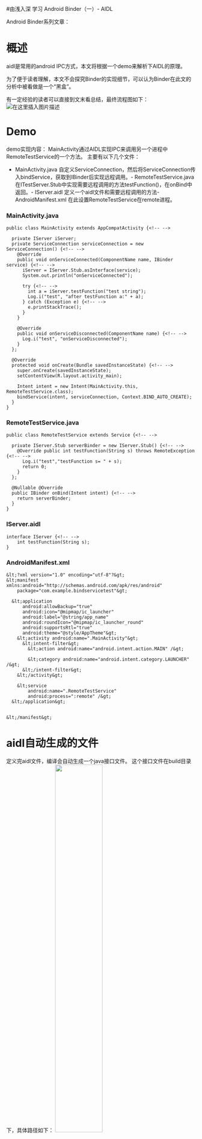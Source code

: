 #由浅入深 学习 Android Binder（一）- AIDL
>  
 Android Binder系列文章：            


# 概述

aidl是常用的android IPC方式，本文将根据一个demo来解析下AIDL的原理。

为了便于读者理解，本文不会探究Binder的实现细节，可以认为Binder在此文的分析中被看做是一个“黑盒”。

有一定经验的读者可以直接到文末看总结，最终流程图如下： <img src="https://raw.githubusercontent.com/Double2hao/xujiajia_blog/main/img/16209911915923.png " alt="在这里插入图片描述">

# Demo

demo实现内容： MainActivity通过AIDL实现IPC来调用另一个进程中RemoteTestService的一个方法。 主要有以下几个文件：
- MainActivity.java 自定义ServiceConnection，然后将ServiceConnection传入bindService，获取到IBinder后实现远程调用。- RemoteTestService.java 在ITestServer.Stub中实现需要远程调用的方法testFunction()，在onBind中返回。- IServer.aidl 定义一个aidl文件和需要远程调用的方法- AndroidManifest.xml 在此设置RemoteTestService在remote进程。
### MainActivity.java

```
public class MainActivity extends AppCompatActivity {<!-- -->

  private IServer iServer;
  private ServiceConnection serviceConnection = new ServiceConnection() {<!-- -->
    @Override
    public void onServiceConnected(ComponentName name, IBinder service) {<!-- -->
      iServer = IServer.Stub.asInterface(service);
      System.out.println("onServiceConnected");

      try {<!-- -->
        int a = iServer.testFunction("test string");
        Log.i("test", "after testFunction a:" + a);
      } catch (Exception e) {<!-- -->
        e.printStackTrace();
      }
    }

    @Override
    public void onServiceDisconnected(ComponentName name) {<!-- -->
      Log.i("test", "onServiceDisconnected");
    }
  };

  @Override
  protected void onCreate(Bundle savedInstanceState) {<!-- -->
    super.onCreate(savedInstanceState);
    setContentView(R.layout.activity_main);

    Intent intent = new Intent(MainActivity.this, RemoteTestService.class);
    bindService(intent, serviceConnection, Context.BIND_AUTO_CREATE);
  }
}

```

### RemoteTestService.java

```
public class RemoteTestService extends Service {<!-- -->

  private IServer.Stub serverBinder = new IServer.Stub() {<!-- -->
    @Override public int testFunction(String s) throws RemoteException {<!-- -->
      Log.i("test","testFunction s= " + s);
      return 0;
    }
  };

  @Nullable @Override
  public IBinder onBind(Intent intent) {<!-- -->
    return serverBinder;
  }
}

```

### IServer.aidl

```
interface IServer {<!-- -->
    int testFunction(String s);
}

```

### AndroidManifest.xml

```
&lt;?xml version="1.0" encoding="utf-8"?&gt;
&lt;manifest xmlns:android="http://schemas.android.com/apk/res/android"
    package="com.example.bindservicetest"&gt;

  &lt;application
      android:allowBackup="true"
      android:icon="@mipmap/ic_launcher"
      android:label="@string/app_name"
      android:roundIcon="@mipmap/ic_launcher_round"
      android:supportsRtl="true"
      android:theme="@style/AppTheme"&gt;
    &lt;activity android:name=".MainActivity"&gt;
      &lt;intent-filter&gt;
        &lt;action android:name="android.intent.action.MAIN" /&gt;

        &lt;category android:name="android.intent.category.LAUNCHER" /&gt;
      &lt;/intent-filter&gt;
    &lt;/activity&gt;

    &lt;service
        android:name=".RemoteTestService"
        android:process=":remote" /&gt;
  &lt;/application&gt;


&lt;/manifest&gt;

```

# aidl自动生成的文件

定义完aidl文件，编译会自动生成一个java接口文件。 这个接口文件在build目录下，具体路径如下： <img src="https://raw.githubusercontent.com/Double2hao/xujiajia_blog/main/img/16209911913541.png " width="50%" height="50%">

打开文件，我们就可以看到aidl自动生成的代码。

```
public interface IServer extends android.os.IInterface
{<!-- -->
  /** Default implementation for IServer. */
  public static class Default implements com.example.bindservicetest.IServer
  {<!-- -->
    @Override public int testFunction(java.lang.String s) throws android.os.RemoteException
    {<!-- -->
      return 0;
    }
    @Override
    public android.os.IBinder asBinder() {<!-- -->
      return null;
    }
  }
  /** Local-side IPC implementation stub class. */
  public static abstract class Stub extends android.os.Binder implements com.example.bindservicetest.IServer
  {<!-- -->
    private static final java.lang.String DESCRIPTOR = "com.example.bindservicetest.IServer";
    /** Construct the stub at attach it to the interface. */
    public Stub()
    {<!-- -->
      this.attachInterface(this, DESCRIPTOR);
    }
    /**
     * Cast an IBinder object into an com.example.bindservicetest.IServer interface,
     * generating a proxy if needed.
     */
    public static com.example.bindservicetest.IServer asInterface(android.os.IBinder obj)
    {<!-- -->
      if ((obj==null)) {<!-- -->
        return null;
      }
      android.os.IInterface iin = obj.queryLocalInterface(DESCRIPTOR);
      if (((iin!=null)&amp;&amp;(iin instanceof com.example.bindservicetest.IServer))) {<!-- -->
        return ((com.example.bindservicetest.IServer)iin);
      }
      return new com.example.bindservicetest.IServer.Stub.Proxy(obj);
    }
    @Override public android.os.IBinder asBinder()
    {<!-- -->
      return this;
    }
    @Override public boolean onTransact(int code, android.os.Parcel data, android.os.Parcel reply, int flags) throws android.os.RemoteException
    {<!-- -->
      java.lang.String descriptor = DESCRIPTOR;
      switch (code)
      {<!-- -->
        case INTERFACE_TRANSACTION:
        {<!-- -->
          reply.writeString(descriptor);
          return true;
        }
        case TRANSACTION_testFunction:
        {<!-- -->
          data.enforceInterface(descriptor);
          java.lang.String _arg0;
          _arg0 = data.readString();
          int _result = this.testFunction(_arg0);
          reply.writeNoException();
          reply.writeInt(_result);
          return true;
        }
        default:
        {<!-- -->
          return super.onTransact(code, data, reply, flags);
        }
      }
    }
    private static class Proxy implements com.example.bindservicetest.IServer
    {<!-- -->
      private android.os.IBinder mRemote;
      Proxy(android.os.IBinder remote)
      {<!-- -->
        mRemote = remote;
      }
      @Override public android.os.IBinder asBinder()
      {<!-- -->
        return mRemote;
      }
      public java.lang.String getInterfaceDescriptor()
      {<!-- -->
        return DESCRIPTOR;
      }
      @Override public int testFunction(java.lang.String s) throws android.os.RemoteException
      {<!-- -->
        android.os.Parcel _data = android.os.Parcel.obtain();
        android.os.Parcel _reply = android.os.Parcel.obtain();
        int _result;
        try {<!-- -->
          _data.writeInterfaceToken(DESCRIPTOR);
          _data.writeString(s);
          boolean _status = mRemote.transact(Stub.TRANSACTION_testFunction, _data, _reply, 0);
          if (!_status &amp;&amp; getDefaultImpl() != null) {<!-- -->
            return getDefaultImpl().testFunction(s);
          }
          _reply.readException();
          _result = _reply.readInt();
        }
        finally {<!-- -->
          _reply.recycle();
          _data.recycle();
        }
        return _result;
      }
      public static com.example.bindservicetest.IServer sDefaultImpl;
    }
    static final int TRANSACTION_testFunction = (android.os.IBinder.FIRST_CALL_TRANSACTION + 0);
    public static boolean setDefaultImpl(com.example.bindservicetest.IServer impl) {<!-- -->
      if (Stub.Proxy.sDefaultImpl == null &amp;&amp; impl != null) {<!-- -->
        Stub.Proxy.sDefaultImpl = impl;
        return true;
      }
      return false;
    }
    public static com.example.bindservicetest.IServer getDefaultImpl() {<!-- -->
      return Stub.Proxy.sDefaultImpl;
    }
  }
  public int testFunction(java.lang.String s) throws android.os.RemoteException;
}

```

# 根据源码的简洁版来解析

>  
 aidl文件本身并不会参与代码的运行，编译后自动生成的文件才是关键，因此这个文件由开发者来手动实现也是完全可以的。 


自动生成的接口文件,有较多代码在demo的IPC中并没有使用。 因此笔者打算用源码解析就用自己写的接口文件，也是减少给读者的混淆项。 笔者自己实现的 接口ITestServer.java，源码如下：

```
public interface ITestServer extends android.os.IInterface {<!-- -->

  public int testFunction(java.lang.String s) throws android.os.RemoteException;

  public static abstract class Stub extends android.os.Binder
      implements com.example.bindservicetest.ITestServer {<!-- -->
    //binder唯一标识
    private static final java.lang.String DESCRIPTOR = "com.example.bindservicetest.ITestServer";
    //testFunction的调用id
    static final int TRANSACTION_testFunction = (android.os.IBinder.FIRST_CALL_TRANSACTION + 0);

    public Stub() {<!-- -->
      //将interface提供出去，这样当统一进程其他位置执行IBinder.queryLocalInterface的时候就可以获取到这个Binder
      this.attachInterface(this, DESCRIPTOR);
    }

    public static com.example.bindservicetest.ITestServer asInterface(android.os.IBinder obj) {<!-- -->
      if ((obj == null)) {<!-- -->
        return null;
      }
      android.os.IInterface iin = obj.queryLocalInterface(DESCRIPTOR);//查找当前进程是否有这个binder
      if (((iin != null) &amp;&amp; (iin instanceof com.example.bindservicetest.IServer))) {<!-- -->
        return ((com.example.bindservicetest.ITestServer) iin);
      }
      return new com.example.bindservicetest.ITestServer.Stub.Proxy(obj);
    }

    @Override public android.os.IBinder asBinder() {<!-- -->
      return this;//继承自IInterface，返回当前Stub的binder对象
    }

    @Override
    public boolean onTransact(int code, android.os.Parcel data, android.os.Parcel reply, int flags)
        throws android.os.RemoteException {<!-- -->
      java.lang.String descriptor = DESCRIPTOR;
      switch (code) {<!-- -->
        case INTERFACE_TRANSACTION: {<!-- -->
          reply.writeString(descriptor);
          return true;
        }
        case TRANSACTION_testFunction: {<!-- -->
          data.enforceInterface(descriptor);//需要传递DESCRIPTOR，到另一个进程可以找到对应的Binder
          java.lang.String _arg0;
          _arg0 = data.readString();//读取参数
          int _result = this.testFunction(_arg0);//运行
          reply.writeNoException();
          reply.writeInt(_result);//写入返回值
          return true;
        }
        default: {<!-- -->
          return super.onTransact(code, data, reply, flags);
        }
      }
    }

    private static class Proxy implements com.example.bindservicetest.ITestServer {<!-- -->
      private final android.os.IBinder mRemote;

      Proxy(android.os.IBinder remote) {<!-- -->
        mRemote = remote;
      }

      @Override public android.os.IBinder asBinder() {<!-- -->
        return mRemote;//继承自IInterface，返回当前Proxy的binder对象
      }

      @Override public int testFunction(java.lang.String s) throws android.os.RemoteException {<!-- -->
        android.os.Parcel _data = android.os.Parcel.obtain();
        android.os.Parcel _reply = android.os.Parcel.obtain();
        int _result;
        try {<!-- -->
          _data.writeInterfaceToken(DESCRIPTOR);//需要传递DESCRIPTOR，到另一个进程可以找到对应的Binder
          _data.writeString(s);//写入参数
          boolean _status =
              mRemote.transact(Stub.TRANSACTION_testFunction, _data, _reply, 0);//通过transact来IPC调用
          _reply.readException();
          _result = _reply.readInt();//读取运行结果
        } finally {<!-- -->
          _reply.recycle();
          _data.recycle();
        }
        return _result;
      }
    }
  }
}

```

# ITestServer 源码解析

通过android studio，可以看到该类的结构如下。 <img src="https://raw.githubusercontent.com/Double2hao/xujiajia_blog/main/img/16209911914522.png " width="50%" height="50%">

接下来我们就主要分析三个类：
- ITestServer Stub和Proxy都implement了它。 java上层可以使用这个接口来保留Binder的对象。在使用aidl的时候，完全可以只使用这个对象而不用关心这个对象是Stub还是Proxy。- ITestServer.Stub 当前进程的Binder对象。 在onTransact方法中实现了对IPC方法的逻辑，Proxy调用的时候会触发。- ITestServer.Stub.Proxy 当前进程通过Proxy实现了对远端方法的调用。 当前进程调用远端进程方法，实际上是调用了远端Binder的transact方法，最终执行到Stub中的onTransact。
### ITestServer

```
public interface ITestServer extends android.os.IInterface {<!-- -->

  public int testFunction(java.lang.String s) throws android.os.RemoteException;

----------------Stub的代码先不看
}

```

```
/**
 * Base class for Binder interfaces.  When defining a new interface,
 * you must derive it from IInterface.
 */
public interface IInterface
{<!-- -->
    /**
     * Retrieve the Binder object associated with this interface.
     * You must use this instead of a plain cast, so that proxy objects
     * can return the correct result.
     */
    public IBinder asBinder();
}

```

要点如下：
- ITestServer本身只包括“需要IPC的方法”，此处即int testFunction(String)- 这个类继承了IInterface，需要实现asBinder接口。 asBinder()会返回正确的Binder对象。如果是同进程调用就会直接返回当前进程的Binder，如果是IPC，就会返回远程调用的进程的Binder。 对应源码就是，Stub的asBinder()返回的是this，而Proxy返回的是mRemote.
# ITestServer.Stub

### DESCRIPTOR

```
//binder唯一标识
    private static final java.lang.String DESCRIPTOR = "com.example.bindservicetest.ITestServer";

```

是Binder的唯一标识。 不同的进程之间，通过序列化传递DESCRIPTOR来找到对应的Binder。 相同进程，也需要通过DESCRIPTOR才找到对应的Binder。

### TRANSACTION_testFunction

```
//testFunction的调用id
    static final int TRANSACTION_testFunction = (android.os.IBinder.FIRST_CALL_TRANSACTION + 0);

```

调用IPC方法的唯一id。 Stub.onTransact()中会通过TRANSACTION_testFunction来对应 执行testFunction()方法的逻辑。 Proxy调用transact的时候，也是通过传递TRANSACTION_testFunction，来标识自己想要执行的逻辑。

### Stub初始化

```
    public Stub() {<!-- -->
      //将interface提供出去，这样当统一进程其他位置执行IBinder.queryLocalInterface的时候就可以获取到这个Binder
      this.attachInterface(this, DESCRIPTOR);
    }

```

```
    /**
     * Convenience method for associating a specific interface with the Binder.
     * After calling, queryLocalInterface() will be implemented for you
     * to return the given owner IInterface when the corresponding
     * descriptor is requested.
     */
    public void attachInterface(@Nullable IInterface owner, @Nullable String descriptor) {<!-- -->
        mOwner = owner;
        mDescriptor = descriptor;
    }
    
        /**
     * Use information supplied to attachInterface() to return the
     * associated IInterface if it matches the requested
     * descriptor.
     */
    public @Nullable IInterface queryLocalInterface(@NonNull String descriptor) {<!-- -->
        if (mDescriptor != null &amp;&amp; mDescriptor.equals(descriptor)) {<!-- -->
            return mOwner;
        }
        return null;
    }

```

初始化时，调用attachInterface()。 attachInterface()之后，相同进程调用queryLocalInterface()的时候就能找到这个Binder。 在下面asInterface()中，就用到了queryLocalInterface()。

### asInterface()

```
    public static com.example.bindservicetest.ITestServer asInterface(android.os.IBinder obj) {<!-- -->
      if ((obj == null)) {<!-- -->
        return null;
      }
      android.os.IInterface iin = obj.queryLocalInterface(DESCRIPTOR);//查找当前进程是否有这个binder
      if (((iin != null) &amp;&amp; (iin instanceof com.example.bindservicetest.IServer))) {<!-- -->
        return ((com.example.bindservicetest.ITestServer) iin);
      }
      return new com.example.bindservicetest.ITestServer.Stub.Proxy(obj);
    }

```

用于将服务端的IBinder对象转化成ITestServer对象。 如果是server和client进程相同，那么会直接通过queryLocalInterface(DESCRIPTOR)找到Binder返回，这里返回的其实就是Stub对象。 如果server和client在不同进程，那么会返回一个封装后的Proxy对象。

### asBinder()

```
    @Override public android.os.IBinder asBinder() {<!-- -->
      return this;//继承自IInterface，返回当前Stub的binder对象
    }

```

返回Stub自己。 在Proxy中返回的是远端进程的Binder。

### onTransact()

```
    @Override
    public boolean onTransact(int code, android.os.Parcel data, android.os.Parcel reply, int flags)
        throws android.os.RemoteException {<!-- -->
      java.lang.String descriptor = DESCRIPTOR;
      switch (code) {<!-- -->
        case INTERFACE_TRANSACTION: {<!-- -->
          reply.writeString(descriptor);
          return true;
        }
        case TRANSACTION_testFunction: {<!-- -->
          data.enforceInterface(descriptor);//需要传递DESCRIPTOR，到另一个进程可以找到对应的Binder
          java.lang.String _arg0;
          _arg0 = data.readString();//读取参数
          int _result = this.testFunction(_arg0);//运行
          reply.writeNoException();
          reply.writeInt(_result);//写入返回值
          return true;
        }
        default: {<!-- -->
          return super.onTransact(code, data, reply, flags);
        }
      }
    }

```

实现了被IPC调用后的逻辑。 一个方法的调用在onTransact中一般有以下几个逻辑：
1. 从data中读出参数1. 将读出的参数带入server的方法中，得到执行结果。1. 将执行结果写入reply
>  
 参数和结果为什么读写都需要通过Parcel？ 进程间通信由于资源不共享，因此无法直接传递对象，只能通过序列化在不同的空间拷贝两份相同的资源。 而Parcel就是序列化的一种方案。 


# ITestServer.Stub.Proxy

```
    private static class Proxy implements com.example.bindservicetest.ITestServer {<!-- -->
      private final android.os.IBinder mRemote;

      Proxy(android.os.IBinder remote) {<!-- -->
        mRemote = remote;
      }

      @Override public android.os.IBinder asBinder() {<!-- -->
        return mRemote;//继承自IInterface，返回当前Proxy的binder对象
      }

      @Override public int testFunction(java.lang.String s) throws android.os.RemoteException {<!-- -->
        android.os.Parcel _data = android.os.Parcel.obtain();
        android.os.Parcel _reply = android.os.Parcel.obtain();
        int _result;
        try {<!-- -->
          _data.writeInterfaceToken(DESCRIPTOR);//需要传递DESCRIPTOR，到另一个进程可以找到对应的Binder
          _data.writeString(s);//写入参数
          boolean _status =
              mRemote.transact(Stub.TRANSACTION_testFunction, _data, _reply, 0);//通过transact来IPC调用
          _reply.readException();
          _result = _reply.readInt();//读取运行结果
        } finally {<!-- -->
          _reply.recycle();
          _data.recycle();
        }
        return _result;
      }
    }

```

### Proxy初始化

```
      private final android.os.IBinder mRemote;

      Proxy(android.os.IBinder remote) {<!-- -->
        mRemote = remote;
      }

```

Proxy在初始化的时候会引用server的IBinder。

### asBinder()

```
      @Override public android.os.IBinder asBinder() {<!-- -->
        return mRemote;//继承自IInterface，返回当前Proxy的binder对象
      }

```

Proxy在asBinder的时候会返回server的IBinder。 Stub在这个方法中会返回this。

### testFunction()

```
      @Override public int testFunction(java.lang.String s) throws android.os.RemoteException {<!-- -->
        android.os.Parcel _data = android.os.Parcel.obtain();
        android.os.Parcel _reply = android.os.Parcel.obtain();
        int _result;
        try {<!-- -->
          _data.writeInterfaceToken(DESCRIPTOR);//需要传递DESCRIPTOR，到另一个进程可以找到对应的Binder
          _data.writeString(s);//写入参数
          boolean _status =
              mRemote.transact(Stub.TRANSACTION_testFunction, _data, _reply, 0);//通过transact来IPC调用
          _reply.readException();
          _result = _reply.readInt();//读取运行结果
        } finally {<!-- -->
          _reply.recycle();
          _data.recycle();
        }
        return _result;
      }

```

Proxy调用testFunction，实际上是通过调用mRemote.transact()来触发远端Stub的onTransact()。 一般调用的步骤如下：
1. 创建参数与返回值的Parcel对象，将参数写入Parcel。1. 调用mRemote.transact()，返回值会写入到Parcel对象中。1. 从Parcel对象中读出返回值并return。
# 总结

根据上文的分析，aidl自动生成的文件的源码大概可以总结成下图：

<img src="https://raw.githubusercontent.com/Double2hao/xujiajia_blog/main/img/16209911915923.png " alt="在这里插入图片描述">

基本步骤如下：
1. Client通过ServiceConnection获取到Server的Binder，并且封装成一个Proxy。1. 通过Proxy来同步调用IPC方法。同时通过Parcel将参数传给Binder，最终触发Binder的transact方法。1. Binder的transact方法最终会触发到Server上Stub的onTransact方法。1. Server上Stub的onTransact方法中，会先从Parcel中解析中参数，然后将参数带入真正的方法中执行，然后将结果写入Parcel后传回。1. Client的Ipc方法中，执行Binder的transact时，是阻塞等待的。一直到Server逻辑执行结束后才会继续执行。1. 当Server返回结果后，Client从Parcel中取出返回值，于是实现了一次IPC调用。
# 继续探索

读完本文，细心的读者会发现本文还留有两个较大的问题完全没有提及：
1. ServiceConnection是如何获取到Binder的1. 通过ServiceConnection获取到的Binder是什么，或者说java层的Binder是什么
这两点笔者后面的文章会继续探索，有兴趣的读者可以自行探索或者欢迎持续关注。